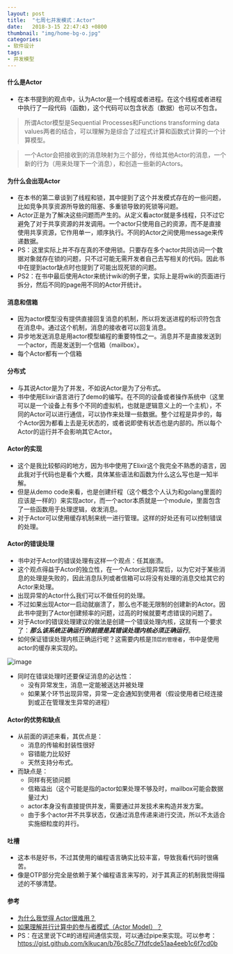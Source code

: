 ```yaml
---
layout: post
title:  "七周七并发模式：Actor"
date:   2018-3-15 22:47:43 +0800
thumbnail: "img/home-bg-o.jpg"
categories: 
- 软件设计
tags:
- 并发模型
---
```


#### 什么是Actor
- 在本书提到的观点中，认为Actor是一个线程或者进程。在这个线程或者进程中执行了一段代码（函数)，这个代码可以包含状态（数据）也可以不包含。

> 所谓Actor模型是Sequential Processes和Functions transforming data values两者的结合，可以理解为是综合了过程式计算和函数式计算的一个计算模型。

> 一个Actor会把接收到的消息映射为三个部分，传给其他Actor的消息，一个新的行为（用来处理下一个消息），和创造一些新的Actors。

<!--more-->

#### 为什么会出现Actor

- 在本书的第二章谈到了线程和锁，其中提到了这个并发模式存在的一些问题，比如竞争共享资源所导致的阻塞、多重锁导致的死锁等问题。
- Actor正是为了解决这些问题而产生的。从定义看actor就是多线程，只不过它避免了对于共享资源的并发调用。一个actor只使用自己的资源，而不是直接使用共享资源，它作用单一，顺序执行。不同的Actor之间使用message来传递数据。
- PS：这里实际上并不存在真的不使用锁。只要存在多个actor共同访问一个数据对象就存在锁的问题，只不过可能无需开发者自己去写相关的代码。因此书中在提到actor缺点时也提到了可能出现死锁的问题。
- PS2：在书中最后使用Actor来统计wiki的例子里，实际上是将wiki的页面进行拆分，然后不同的page用不同的Actor开统计。

#### 消息和信箱

- 因为actor模型没有提供直接回复消息的机制，所以将发送进程的标识符包含在消息中。通过这个机制，消息的接收者可以回复消息。
- 异步地发送消息是用actor模型编程的重要特性之一。消息并不是直接发送到一个actor，而是发送到一个信箱（mailbox）。
- 每个Actor都有一个信箱

#### 分布式

- 与其说Actor是为了并发，不如说Actor是为了分布式。
- 书中使用Elixir语言进行了demo的编写。在不同的设备或者操作系统中（这里可以是一个设备上有多个不同的虚拟机，也就是逻辑意义上的一个主机），不同的Actor可以进行通信，可以协作来处理一些数据。整个过程是异步的，每个Actor因为都看上去是无状态的，或者说即使有状态也是内部的。所以每个Actor的运行并不会影响其它Actor。

#### Actor的实现

- 这个是我比较郁闷的地方，因为书中使用了Elixir这个我完全不熟悉的语言，因此我对于代码也是看个大概，具体某些语法和函数为什么这么写也是一知半解。
- 但是从demo code来看，也是创建纤程（这个概念个人认为和golang里面的应该是一样的）来实现actor，而一个actor本质就是一个module，里面包含了一些函数用于处理逻辑，收发消息。
- 对于Actor可以使用缓存机制来统一进行管理。这样的好处还有可以控制错误的处理。

#### Actor的错误处理

- 书中对于Actor的错误处理有这样一个观点：任其崩溃。
- 这个观点得益于Actor的独立性，在一个Actor出现异常后，以为它对于某些消息的处理是失败的，因此消息队列或者信箱可以将没有处理的消息交给其它的Actor来处理。
- 出现异常的Actor什么我们可以不做任何的处理。
- 不过如果出现Actor一启动就崩溃了，那么也不能无限制的创建新的Actor。因此书中提到了Actor创建频率的问题，过高的时候就要考虑错误的问题了。
- 对于Actor的错误处理建议的做法是创建一个错误处理内核，这就有一个要求了：***那么该系统正确运行的前提是其错误处理内核必须正确运行***。
- 如何保证错误处理内核正确运行呢？这需要内核是`顶层的管理者`，书中是使用actor的缓存来实现的。

![image](https://c1.staticflickr.com/1/791/39040480120_d12837240a_z.jpg)

- 同时在错误处理时还要保证消息的必达性：
    - 没有异常发生，消息一定能被送达并被处理
    - 如果某个环节出现异常，异常一定会通知到使用者（假设使用者已经连接到或正在管理发生异常的进程）


#### Actor的优势和缺点

- 从前面的讲述来看，其优点是：
    - 消息的传输和封装性很好
    - 容错能力比较好
    - 天然支持分布式。
- 而缺点是：
    - 同样有死锁问题
    - 信箱溢出（这个可能是指的actor如果处理不够及时，mailbox可能会数据量过大)
    - actor本身没有直接提供并发，需要通过并发技术来构造并发方案。
    - 由于多个actor并不共享状态，仅通过消息传递来进行交流，所以不太适合实施细粒度的并行。

#### 吐槽

- 这本书是好书，不过其使用的编程语言确实比较丰富，导致我看代码时很痛苦。
- 像是OTP部分完全是依赖于某个编程语言来写的，对于其真正的机制我觉得描述的不够清楚。

#### 参考
- [为什么我觉得 Actor很难用？](https://www.zhihu.com/question/37792465/answer/73537924)
- [如果理解并行计算中的参与者模式（Actor Model）？](https://www.zhihu.com/question/266384753)
- PS：在这里说下C#的进程间通信实现，可以通过pipe来实现。可以参考：https://gist.github.com/klkucan/b76c85c77fdfcde51aa4eeb1c6f7cd0b


